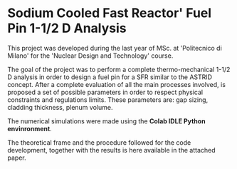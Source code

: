 # Sodium Cooled Fast Reactor' Fuel Pin 1-1/2 D Analysis
This project was developed during the last year of MSc. at 'Politecnico di Milano' for the 'Nuclear Design and Technology' course.

The goal of the project was to perform a complete thermo-mechanical 1-1/2 D analysis in order to design a fuel pin for a SFR similar to the ASTRID concept. After a complete evaluation of all the main processes involved, is proposed a set of possible parameters in order to respect physical constraints and regulations limits. These parameters are: gap sizing, cladding thickness, plenum volume.

The numerical simulations were made using the **Colab IDLE Python envinronment**.

The theoretical frame and the procedure followed for the code development, together with the results is here available in the attached paper.
